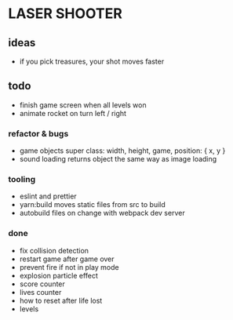 # LASER SHOOTER

## ideas

- if you pick treasures, your shot moves faster

## todo

- finish game screen when all levels won
- animate rocket on turn left / right

### refactor & bugs

- game objects super class: width, height, game, position: { x, y }
- sound loading returns object the same way as image loading

### tooling

- eslint and prettier
- yarn:build moves static files from src to build
- autobuild files on change with webpack dev server

### done

- fix collision detection
- restart game after game over
- prevent fire if not in play mode
- explosion particle effect
- score counter
- lives counter
- how to reset after life lost
- levels

